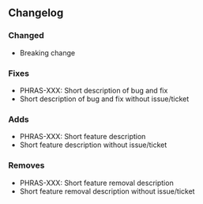 ## Changelog
### Changed
  - Breaking change

### Fixes
  - PHRAS-XXX: Short description of bug and fix
  - Short description of bug and fix without issue/ticket

### Adds
  - PHRAS-XXX: Short feature description
  - Short feature description without issue/ticket

### Removes
  - PHRAS-XXX: Short feature removal description
  - Short feature removal description without issue/ticket
